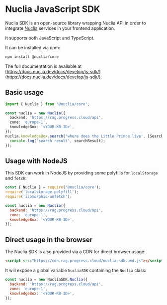 # Nuclia JavaScript SDK

Nuclia SDK is an open-source library wrapping Nuclia API in order to integrate [Nuclia](https://nuclia.com) services in your frontend application.

It supports both JavaScript and TypeScript.

It can be installed via npm:

```bash
npm install @nuclia/core
```

The full documentation is available at [https://docs.nuclia.dev/docs/develop/js-sdk/](https://docs.nuclia.dev/docs/develop/js-sdk/).

## Basic usage

```ts
import { Nuclia } from '@nuclia/core';

const nuclia = new Nuclia({
  backend: 'https://rag.progress.cloud/api',
  zone: 'europe-1',
  knowledgeBox: '<YOUR-KB-ID>',
});
nuclia.knowledgeBox.search('where does the Little Prince live', [Search.Features.KEYWORD]).subscribe((searchResult) => {
  console.log('search result', searchResult);
});
```

## Usage with NodeJS

This SDK can work in NodeJS by providing some polyfills for `localStorage` and `fetch`:

```js
const { Nuclia } = require('@nuclia/core');
require('localstorage-polyfill');
require('isomorphic-unfetch');

const nuclia = new Nuclia({
  backend: 'https://rag.progress.cloud/api',
  zone: 'europe-1',
  knowledgeBox: '<YOUR-KB-ID>',
});
```

## Direct usage in the browser

The Nuclia SDK is also provided via a CDN for direct browser usage:

```html
<script src="https://cdn.rag.progress.cloud/nuclia-sdk.umd.js"></script>
```

It will expose a global variable `NucliaSDK` containing the `Nuclia` class:

```js
const nuclia = new NucliaSDK.Nuclia({
  backend: 'https://rag.progress.cloud/api',
  zone: 'europe-1',
  knowledgeBox: '<YOUR-KB-ID>',
});
```
